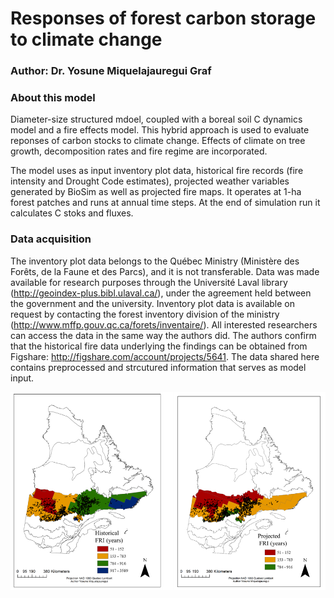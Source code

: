 # Responses of forest carbon storage to climate change 
### Author: Dr. Yosune Miquelajauregui Graf

### About this model
Diameter-size structured mdoel, coupled with a boreal soil C dynamics model and a fire effects model.
This hybrid approach is used to evaluate reponses of carbon stocks to climate change. Effects of climate on tree growth, decomposition rates and fire regime are incorporated.

The model uses as input inventory plot data, historical fire records (fire intensity and Drought Code estimates), projected weather variables generated by BioSim as well as projected fire maps. It operates at 1-ha forest patches and runs at annual time steps. At the end of simulation run it calculates C stoks and fluxes.

### Data acquisition

The inventory plot data belongs to the Québec Ministry (Ministère des Forêts, de la Faune et des Parcs), and it is not transferable. Data was made available for research purposes through the Université Laval library (http://geoindex-plus.bibl.ulaval.ca/), under the agreement held between the government and the university. Inventory plot data is available on request by contacting the forest inventory division of the ministry (http://www.mffp.gouv.qc.ca/forets/inventaire/). All interested researchers can access the data in the same way the authors did. The authors confirm that the historical fire data underlying the findings can be obtained from Figshare: http://figshare.com/account/projects/5641. 
The data shared here contains preprocessed and strcutured information that serves as model input.

![alt text](https://github.com/yosunemiquela/ClimateChange/blob/master/ProjectedFireregime.png)
